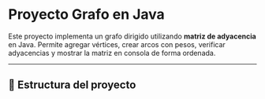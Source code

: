 # Proyecto Grafo en Java

Este proyecto implementa un grafo dirigido utilizando **matriz de adyacencia** en Java. Permite agregar vértices, crear arcos con pesos, verificar adyacencias y mostrar la matriz en consola de forma ordenada.

---

## 📁 Estructura del proyecto

